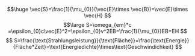 $$\huge
\vec{S}=\frac{1}{\mu_{0}}(\vec{E}\times \vec{B})=\vec{E}\times \vec{H}
$$
$$\large
S=\omega_{em}*c =\epsilon_{0}c\vec{E}^2=\epsilon_{0}v^2EB=\frac{1}{\mu_{0}}EB=EH
$$
$$
S=\frac{\text{Strahlungsleistung}}{\text{Fläche}}=\frac{\text{Energie}}{Fläche*Zeit}=\text{Energiedichte}\times\text{Geschwindichkeit}
$$
